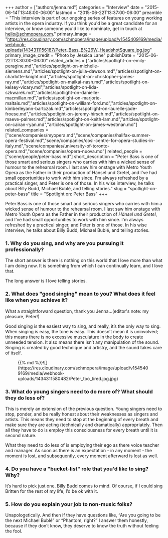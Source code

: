 +++
author = ["authors/jenna.md"]
categories = "Interview"
date = "2015-06-14T13:48:00-06:00"
lastmod = "2015-06-22T13:37:00-06:00"
preamble = "This interview is part of our ongoing series of features on young working artists in the opera industry. If you think you'd be a great candidate for an interview, or know someone you'd like to nominate, get in touch at [hello@schmopera.com](mailto:hello@schmopera.com)."
primary_image = "https://res.cloudinary.com/schmopera/image/upload/v1545409169/media/webhook-uploads/1434311156187/Peter_Bass_B%26W_HeadshotSquare.jpg.jpg"
primary_image_credit = "Photo by Jessica Lane"
publishDate = "2015-06-22T13:30:00-06:00"
related_articles = ["articles/spotlight-on-emily-peragine.md","articles/spotlight-on-michelle-siemens.md","articles/spotlight-on-julia-dawson.md","articles/spotlight-on-charlotte-knight.md","articles/spotlight-on-christopher-james-ray.md","articles/spotlight-on-maikai-nash.md","articles/spotlight-on-kelsey-vicary.md","articles/spotlight-on-lida-szkwarek.md","articles/spotlight-on-danielle-macmillan.md","articles/spotlight-on-marjorie-maltais.md","articles/spotlight-on-william-ford.md","articles/spotlight-on-kimberleyann-bartczak.md","articles/spotlight-on-laurelle-jade-froese.md","articles/spotlight-on-jeremy-hirsch.md","articles/spotlight-on-maeve-palmer.md","articles/spotlight-on-keith-lam.md","articles/spotlight-on-cairan-ryan.md","articles/spotlight-on-james-westman.md"]
related_companies = ["scene/companies/myopera.md","scene/companies/halifax-summer-opera-festival.md","scene/companies/cosi-centre-for-opera-studies-in-italy.md","scene/companies/university-of-toronto-opera.md","scene/companies/opera-nuova.md"]
related_people = ["scene/people/peter-bass.md"]
short_description = "Peter Bass is one of those smart and serious singers who carries with him a wicked sense of humour to the rehearsal room. I last saw him onstage with Metro Youth Opera as the Father in their production of Hänsel und Gretel, and I&#039;ve had small opportunities to work with him since. I&#039;m always refreshed by a practical singer, and Peter is one of those. In his wise interview, he talks about Billy Budd, Michael Bublé, and telling stories."
slug = "spotlight-on-peter-bass"
title = "Spotlight on: Peter Bass"
+++

Peter Bass is one of those smart and serious singers who carries with him a wicked sense of humour to the rehearsal room. I last saw him onstage with Metro Youth Opera as the Father in their production of *Hänsel und Gretel*, and I've had small opportunities to work with him since. I'm always refreshed by a practical singer, and Peter is one of those. In his wise interview, he talks about Billy Budd, Michael Bublé, and telling stories.

### 1. Why do you sing, and why are you pursuing it professionally?

The short answer is there is nothing on this world that I love more than what I am doing now. It is something from which I can continually learn, and I love that.

The long answer is I love telling stories.

### 2. What does "good singing" mean to you? What does it feel like when you achieve it?

What a straightforward question, thank you Jenna...(editor's note: my pleasure, Peter!)

Good singing is the easiest way to sing, and really, it’s the only way to sing. When singing is easy, the tone is easy. This doesn’t mean it is uninvolved; this means there is no excessive musculature in the body to create unneeded tension. It also means there isn’t any manipulation of the sound. Singing is created by good technique and artistry, and the sound takes care of itself.

<figure data-type="image">{{% md %}}![](https://res.cloudinary.com/schmopera/image/upload/v1545409169/media/webhook-uploads/1434311580482/Peter_too_tired.jpg.jpg)
<figcaption> </figcaption>
</figure>

### 3. What do young singers need to do more of? What should they do less of?

This is merely an extension of the previous question. Young singers need to stop, ponder, and be really honest about their weaknesses as singers and artists. This means they need to stop at the beginning of every breath and make sure they are acting (technically and dramatically) appropriately. Then all they have to do is employ this consciousness for every breath until it is second nature.

What they need to do less of is employing their ego as there voice teacher and manager. As soon as there is an expectation - in any moment - the moment is lost, and subsequently, every moment afterward is lost as well.

### 4. Do you have a "bucket-list" role that you'd like to sing? Why?

It’s hard to pick just one. Billy Budd comes to mind. Of course, if I could sing Britten for the rest of my life, I’d be ok with it.

### 5. How do you explain your job to non-music folks?

Unapologetically. And then if they have questions like, “Are you going to be the next Michael Bublé” or “Phantom, right?” I answer them honestly, because if they don’t know, they deserve to know the truth without feeling the fool.
